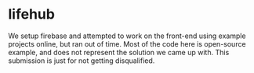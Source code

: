 # lifehub

We setup firebase and attempted to work on the front-end using example projects online, but ran out of time. Most of the code here is open-source example, and does not represent the solution we came up with. This submission is just for not getting disqualified.